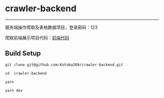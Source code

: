 # crawler-backend

---

服务端操作爬取及表格数据项目，登录密码：123

爬取前端展示项目代码：[前端代码](https://github.com/Kotoba209/crawler-frontend)

## Build Setup 

```
git clone git@github.com:Kotoba209/crawler-backend.git
```

```
cd  crawler-backend
```

```
yarn
```

```
yarn dev
```
